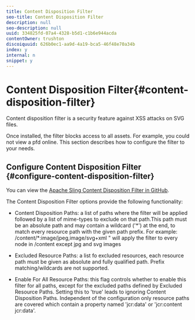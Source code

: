 ```yaml
---
title: Content Disposition Filter
seo-title: Content Disposition Filter
description: null
seo-description: null
uuid: 334825fd-07a4-4328-b5d1-c1b6e944acda
contentOwner: trushton
discoiquuid: 626b0ec1-aa9d-4a19-bca5-46f48e70a34b
index: y
internal: n
snippet: y
---
```


# Content Disposition Filter{#content-disposition-filter}

Content disposition filter is a security feature against XSS attacks on SVG files.

Once installed, the filter blocks access to all assets. For example, you could not view a pfd online. This section describes how to configure the filter to your needs.

## Configure Content Disposition Filter {#configure-content-disposition-filter}

You can view the [Apache Sling Content Disposition Filter in GitHub](https://github.com/apache/sling-org-apache-sling-security/blob/master/src/main/java/org/apache/sling/security/impl/ContentDispositionFilterConfiguration.java).

The Content Disposition Filter options provide the following functionality:

* Content Disposition Paths: a list of paths where the filter will be applied followed by a list of mime-types to exclude on that path.This path must be an absolute path and may contain a wildcard ('&#42;') at the end, to match every resource path with the given path prefix. For example: /content/&#42;:image/jpeg,image/svg+xml " will apply the filter to every node in /content except jpg and svg images

* Excluded Resource Paths: a list fo excluded resources, each resource path must be given as absolute and fully qualified path. Prefix matching/wildcards are not supported.

* Enable For All Resource Paths: this flag controls whether to enable this filter for all paths, except for the excluded paths defined by Excluded Resource Paths. Setting this to 'true' leads to ignoring Content Disposition Paths. Independent of the configuration only resource paths are covered which contain a property named 'jcr:data' or 'jcr:content jcr:data'.

